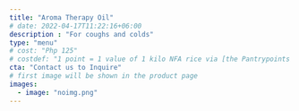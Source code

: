 ```yaml
---
title: "Aroma Therapy Oil"
# date: 2022-04-17T11:22:16+06:00
description : "For coughs and colds"
type: "menu"
# cost: "Php 125"
# costdef: "1 point = 1 value of 1 kilo NFA rice via [the Pantrypoints system](https://pantrypoints.com)"
cta: "Contact us to Inquire"
# first image will be shown in the product page
images:
  - image: "noimg.png"
---
```


